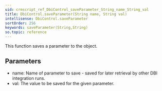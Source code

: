 ```yaml
---
uid: crmscript_ref_DbiControl_saveParameter_String_name_String_val
title: DbiControl.saveParameter(String name, String val)
intellisense: DbiControl.saveParameter
sortOrder: 256
keywords: saveParameter(String,String)
so.topic: reference
---
```



This function saves a parameter to the object.




## Parameters


 - name: Name of parameter to save - saved for later retrieval by other DBI integration runs.
 - val: The value to be saved for the given parameter.


